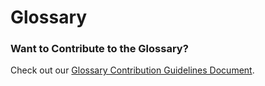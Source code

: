# Glossary

<GlossaryTerms :pages="$site.pages"></GlossaryTerms>

### Want to Contribute to the Glossary?

Check out our [Glossary Contribution Guidelines Document](https://github.com/kareniel/steem-docs/docs/glossary_contributing.md).
